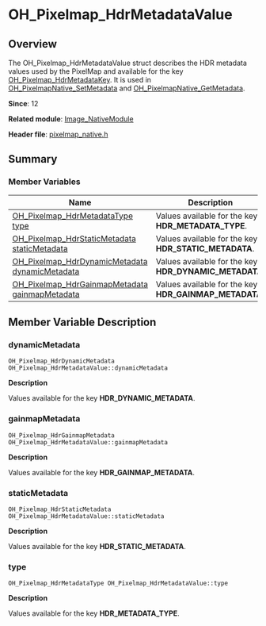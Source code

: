 # OH_Pixelmap_HdrMetadataValue


## Overview

The OH_Pixelmap_HdrMetadataValue struct describes the HDR metadata values used by the PixelMap and available for the key [OH_Pixelmap_HdrMetadataKey](_image___native_module.md#oh_pixelmap_hdrmetadatakey). It is used in [OH_PixelmapNative_SetMetadata](_image___native_module.md#oh_pixelmapnative_setmetadata) and [OH_PixelmapNative_GetMetadata](_image___native_module.md#oh_pixelmapnative_getmetadata).

**Since**: 12

**Related module**: [Image_NativeModule](_image___native_module.md)

**Header file**: [pixelmap_native.h](pixelmap__native_8h.md)


## Summary


### Member Variables

| Name| Description| 
| -------- | -------- |
| [OH_Pixelmap_HdrMetadataType](_image___native_module.md#oh_pixelmap_hdrmetadatatype) [type](#type) | Values available for the key **HDR_METADATA_TYPE**. | 
| [OH_Pixelmap_HdrStaticMetadata](_o_h___pixelmap___hdr_static_metadata.md) [staticMetadata](#staticmetadata) | Values available for the key **HDR_STATIC_METADATA**. | 
| [OH_Pixelmap_HdrDynamicMetadata](_o_h___pixelmap___hdr_dynamic_metadata.md) [dynamicMetadata](#dynamicmetadata) | Values available for the key **HDR_DYNAMIC_METADATA**. | 
| [OH_Pixelmap_HdrGainmapMetadata](_o_h___pixelmap___hdr_gainmap_metadata.md) [gainmapMetadata](#gainmapmetadata) | Values available for the key **HDR_GAINMAP_METADATA**. | 


## Member Variable Description


### dynamicMetadata

```
OH_Pixelmap_HdrDynamicMetadata OH_Pixelmap_HdrMetadataValue::dynamicMetadata
```

**Description**

Values available for the key **HDR_DYNAMIC_METADATA**.


### gainmapMetadata

```
OH_Pixelmap_HdrGainmapMetadata OH_Pixelmap_HdrMetadataValue::gainmapMetadata
```

**Description**

Values available for the key **HDR_GAINMAP_METADATA**.


### staticMetadata

```
OH_Pixelmap_HdrStaticMetadata OH_Pixelmap_HdrMetadataValue::staticMetadata
```

**Description**

Values available for the key **HDR_STATIC_METADATA**.


### type

```
OH_Pixelmap_HdrMetadataType OH_Pixelmap_HdrMetadataValue::type
```

**Description**

Values available for the key **HDR_METADATA_TYPE**.
